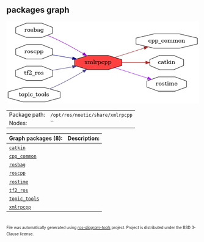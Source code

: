 <!--
File was automatically generated using 'ros-diagram-tools' project.
Project is distributed under the BSD 3-Clause license.
-->

## packages graph

[![xmlrpcpp](xmlrpcpp.png "xmlrpcpp")](xmlrpcpp.png)

|     |     |
| --- | --- |
| Package path: | `/opt/ros/noetic/share/xmlrpcpp` |
| Nodes: | `` |


| Graph packages (8): | Description: |
| ------------------- | ------------ |
| [`catkin`](catkin.md) |  |
| [`cpp_common`](cpp_common.md) |  |
| [`rosbag`](rosbag.md) |  |
| [`roscpp`](roscpp.md) |  |
| [`rostime`](rostime.md) |  |
| [`tf2_ros`](tf2_ros.md) |  |
| [`topic_tools`](topic_tools.md) |  |
| [`xmlrpcpp`](xmlrpcpp.md) |  |


</br>
<font size="1">
File was automatically generated using <a href="https://github.com/anetczuk/ros-diagram-tools"><i>ros-diagram-tools</i></a> project.
Project is distributed under the BSD 3-Clause license.
</font>

